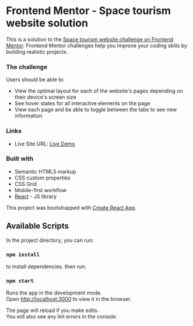 # Frontend Mentor - Space tourism website solution

This is a solution to the [Space tourism website challenge on Frontend Mentor](https://www.frontendmentor.io/challenges/space-tourism-multipage-website-gRWj1URZ3). Frontend Mentor challenges help you improve your coding skills by building realistic projects. 

### The challenge

Users should be able to:

- View the optimal layout for each of the website's pages depending on their device's screen size
- See hover states for all interactive elements on the page
- View each page and be able to toggle between the tabs to see new information

### Links

- Live Site URL: [Live Demo](https://seiwan-khalni-space-tourism.netlify.app/)

### Built with

- Semantic HTML5 markup
- CSS custom properties
- CSS Grid
- Mobile-first workflow
- [React](https://reactjs.org/) - JS library

This project was bootstrapped with [Create React App](https://github.com/facebook/create-react-app).

## Available Scripts

In the project directory, you can run:

### `npm install`

to install dependencies. then run:

### `npm start`

Runs the app in the development mode.<br />
Open [http://localhost:3000](http://localhost:3000) to view it in the browser.

The page will reload if you make edits.<br />
You will also see any lint errors in the console.


